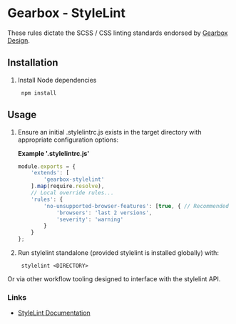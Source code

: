 # Gearbox - StyleLint

These rules dictate the SCSS / CSS linting standards endorsed by [Gearbox Design](http://www.gearboxdesign.co.uk).

## Installation

1. Install Node dependencies

		npm install

## Usage

1. Ensure an initial .stylelintrc.js exists in the target directory with appropriate configuration options:
	
	**Example '.stylelintrc.js'**
	```javascript
	module.exports = {
		'extends': [
			'gearbox-stylelint'
		].map(require.resolve),
		// Local override rules...
		'rules': {
			'no-unsupported-browser-features': [true, { // Recommended specific project browser features are noted here.
				'browsers': 'last 2 versions',
				'severity': 'warning'
			}
		}
	};
	``` 
2. Run stylelint standalone (provided stylelint is installed globally) with:

		stylelint <DIRECTORY>

Or via other workflow tooling designed to interface with the stylelint API.

### Links

- [StyleLint Documentation](http://stylelint.io/)